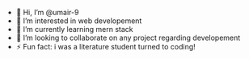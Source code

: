 - 👋 Hi, I’m @umair-9
- 👀 I’m interested in web developement
- 🌱 I’m currently learning mern stack 
- 💞️ I’m looking to collaborate on any project regarding developement
- ⚡ Fun fact: i was a literature student turned to coding!

<!---
umair-9/umair-9 is a ✨ special ✨ repository because its `README.md` (this file) appears on your GitHub profile.
You can click the Preview link to take a look at your changes.
--->
